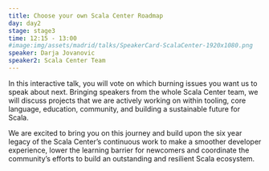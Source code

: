 ```yaml
---
title: Choose your own Scala Center Roadmap
day: day2
stage: stage3
time: 12:15 - 13:00
#image:img/assets/madrid/talks/SpeakerCard-ScalaCenter-1920x1080.png
speaker: Darja Jovanovic
speaker2: Scala Center Team
---
```


In this interactive talk, you will vote on which burning issues you want us to speak about next. Bringing speakers from the whole Scala Center team, we will discuss projects that we are actively working on within tooling, core language, education, community, and building a sustainable future for Scala.

We are excited to bring you on this journey and build upon the six year legacy of the Scala Center’s continuous work to make a smoother developer experience, lower the learning barrier for newcomers and coordinate the community’s efforts to build an outstanding and resilient Scala ecosystem.
